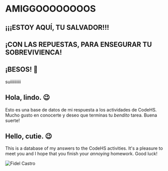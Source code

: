 # AMIGGOOOOOOOOS
## ¡¡¡ESTOY AQUÍ, TU SALVADOR!!!
## ¡CON LAS REPUESTAS, PARA ENSEGURAR TU SOBREVIVIENCA!
## ¡BESOS! 💋

suiiiiiiiiii

## Hola, lindo. 😉
Esto es una base de datos de mi respuesta a los actividades de CodeHS.
Mucho gusto en conocerte y deseo que terminas tu *bendito* tarea.
Buena suerte!

## Hello, cutie. 😉
This is a database of my answers to the CodeHS activities.
It's a pleasure to meet you and I hope that you finish your *annoying* homework.
Good luck!

<img src="https://ichef.bbci.co.uk/news/976/cpsprodpb/090D/production/_92671320_003384846-1.jpg.webp" alt="Fidel Castro"/>

